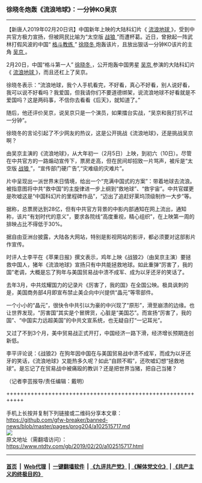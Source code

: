 ### 徐晓冬炮轰《流浪地球》：一分钟KO吴京
------------------------

<div class="post_content">
 <p>
  【新唐人2019年02月20日讯】中国新年上映的大陆科幻片《
  <a href="https://www.ntdtv.com/gb/流浪地球.htm">
   流浪地球
  </a>
  》，受到中共官方极力宣扬，但被网民比喻为“太空版
  <a href="https://www.ntdtv.com/gb/战狼.htm">
   战狼
  </a>
  ”而遭杯葛。近日，曾掀起一阵武林打假风波的中国“
  <a href="https://www.ntdtv.com/gb/格斗教练.htm">
   格斗教练
  </a>
  ”
  <a href="https://www.ntdtv.com/gb/徐晓冬.htm">
   徐晓冬
  </a>
  炮轰该片，且放出狠话一分钟KO该片的主角
  <a href="https://www.ntdtv.com/gb/吴京.htm">
   吴京
  </a>
  。
 </p>
 <p>
  2月20日，中国“格斗第一人”
  <a href="https://www.ntdtv.com/gb/徐晓冬.htm">
   徐晓冬
  </a>
  ，公开炮轰中国男星
  <a href="https://www.ntdtv.com/gb/吴京.htm">
   吴京
  </a>
  参演的大陆科幻片《
  <a href="https://www.ntdtv.com/gb/流浪地球.htm">
   流浪地球
  </a>
  》，而且还杠上了吴京。
 </p>
 <p>
  徐晓冬表示：“流浪地球，我个人手机看完，不好看，真心不好看，别人说好看，我可以说不好看吗？我爱国，但我请你们不要道德绑架，说流浪地球不好看就是不爱国吗？这是两码事，不信你去看看《后天》，就知道了。”
 </p>
 <p>
  随后，他还评价吴京，说吴京只是一个演员，如果擂台实战，“吴京和我打抗不过一分钟”。
 </p>
 <p>
  徐晓冬的言论引起了不少网友的热议，这是公开挑战《流浪地球》，还是挑战吴京啊？
 </p>
 <p>
  由吴京主演的《流浪地球》，从大年初一（2月5日）上映，到初六（10日）。尽管在中共官方的一路煽动宣传下，票房走高，但在民间却招致一片骂声，被斥是“太空版
  <a href="https://www.ntdtv.com/gb/战狼.htm">
   战狼
  </a>
  ”，“宣传部门硬广告”,“灾难级的灾难片”。
 </p>
 <p>
  片中呈现出一派世界末日情境，给出一个“充满中国式的方案”：带着地球去流浪。被指意图将中共“救中国”的主旋律进一步上纲到“救地球”、“救宇宙”。中共官媒更是吹嘘这是“中国科幻片的里程碑作品”，“迈出了追赶好莱坞顶级制作一大步”等。
 </p>
 <p>
  据称，总票房达到28亿，但有中共官方背景的中影内部通知在网上流出，通知称，该片“有划时代的意义”，要求各院线“高度重视，精心组织”，在上映第一周的排映占比不得低于30%。
 </p>
 <p>
  据自由亚洲台披露，大陆各大网站，特别是影视网站的影评，都必须要对这部影片作宣传。
 </p>
 <p>
  时评人士李平在《苹果日报》撰文表示，鸡年上映《战狼2》（由吴京主演）要拯救中国人，猪年《流浪地球》宣扬只有中共能拯救地球。如此重弹“厉害了，我的国”老调，大概是忘了狗年与美国贸易战中溃不成军、成为以牙还牙的笑话了。
 </p>
 <p>
  去年3月，中共炫耀国力的记录片《厉害了，我的国》在全国公映。极具讽刺的是，美国商务部4月即宣布禁止美企向中兴提供“晶元”等零部件。
 </p>
 <p>
  一个小小的“晶元”，很快令中共引以为豪的中兴现了“原形”，滑至崩溃的边缘。也让世界发现，“厉害国”其实是个冒牌货，心脏是“美国芯”。而宣扬“厉害了，我的国”、“中国实力远超美国”的中共文宣系统，也无疑自打“一记耳光”。
 </p>
 <p>
  又过了不到3个月，美中贸易战正式开打，中国经济一路下滑，经济增长预期连创新低。
 </p>
 <p>
  李平评论说：《战狼2》在狗年因中国在与美国贸易战中溃不成军，而成为以牙还牙的笑话，《流浪地球》又能热多久呢？如此“自顾不暇”，还吹嘘幻想“拯救地球”。是忘记了在贸易战中被痛殴的教训？还是把世界当猪，把自己当猪？
 </p>
 <p>
  （记者李芸报导/责任编辑：戴明）
 </p>
 <div class="single_ad">
 </div>
</div>

+++++++++++++++++++++++++++++++++++++++++++++++++++++++++++<br/><br/>
手机上长按并复制下列链接或二维码分享本文章：<br/>
https://github.com/gfw-breaker/banned-news/blob/master/pages/prog204/a102515717.md <br/>
<a href='https://github.com/gfw-breaker/banned-news/blob/master/pages/prog204/a102515717.md'><img src='https://github.com/gfw-breaker/banned-news/blob/master/pages/prog204/a102515717.md.png'/></a> <br/>
原文地址（需翻墙访问）：https://www.ntdtv.com/gb/2019/02/20/a102515717.html


------------------------
#### [首页](https://github.com/gfw-breaker/banned-news/blob/master/README.md) &nbsp;|&nbsp; [Web代理](https://github.com/labour-camp/helloworld) &nbsp;|&nbsp; [一键翻墙软件](https://github.com/gfw-breaker/nogfw/blob/master/README.md) &nbsp;| [《九评共产党》](https://github.com/gfw-breaker/9ping.md/blob/master/README.md#九评之一评共产党是什么) | [《解体党文化》](https://github.com/gfw-breaker/jtdwh.md/blob/master/README.md) | [《共产主义的终极目的》](https://github.com/gfw-breaker/gczydzjmd.md/blob/master/README.md)

